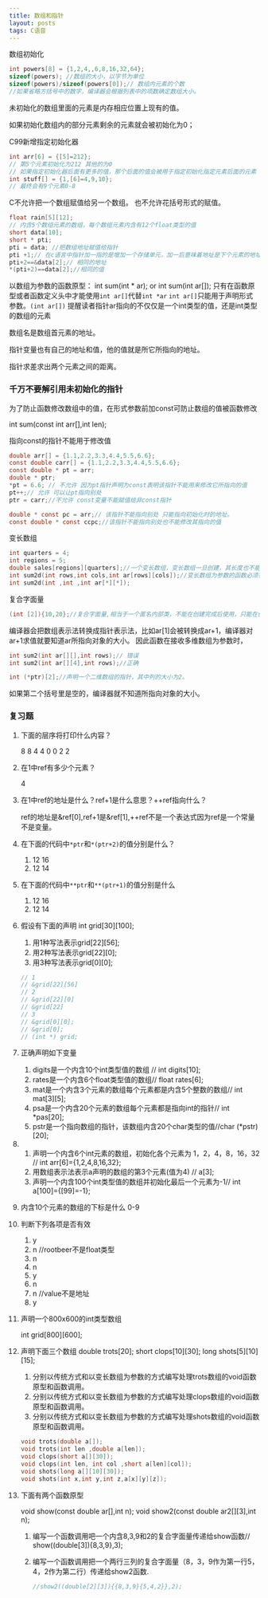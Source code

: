 ```yaml
---
title: 数组和指针
layout: posts
tags: C语音
---
```


数组初始化

```c
int powers[8] = {1,2,4,,6,8,16,32,64};
sizeof(powers); //数组的大小，以字节为单位
sizeof(powers)/sizeof(powers[0]);// 数组内元素的个数
//如果省略方括号中的数字，编译器会根据列表中的项数确定数组大小。
```

未初始化的数组里面的元素是内存相应位置上现有的值。

如果初始化数组内的部分元素剩余的元素就会被初始化为0；

C99新增指定初始化器

```C
int arr[6] = {[5]=212};
// 第5个元素初始化为212 其他的为0
// 如果指定初始化器后面有更多的值，那个后面的值会被用于指定初始化指定元素后面的元素
int stuff[] = {1,[6]=4,9,10};
// 最终会有9个元素0-8
```

C不允许把一个数组赋值给另一个数组。
也不允许花括号形式的赋值。

```c
float rain[5][12];
// 内含5个数组元素的数组，每个数组元素内含有12个float类型的值
short data[10];
short * pti;
pti = data; //把数组地址赋值给指针
pti +1;// 在c语言中指针加一指的是增加一个存储单元，加一后意味着地址是下个元素的地址不是下一个字节的地址。这就是为什么需要声明指针所指向对象类型的原因
pti+2==&data[2];// 相同的地址
*(pti+2)==data[2];//相同的值
```

以数组为参数的函数原型：
int sum(int * ar); or int sum(int ar[]);
只有在函数原型或者函数定义头中才能使用`int ar[]`代替`int *ar`
`int ar[]`只能用于声明形式参数。`(int ar[])` 提醒读者指针ar指向的不仅仅是一个int类型的值，还是int类型的数组的元素

数组名是数组首元素的地址。

指针变量也有自己的地址和值，他的值就是所它所指向的地址。

指针求差求出两个元素之间的距离。

### 千万不要解引用未初始化的指针 ###

为了防止函数修改数组中的值，在形式参数前加const可防止数组的值被函数修改

int sum(const int arr[],int len);

指向const的指针不能用于修改值

```c
double arr[] = {1.1,2.2,3.3,4.4,5.5,6.6};
const double carr[] = {1.1,2.2,3.3,4.4,5.5,6.6};
const double * pt = arr;
double * ptr;
*pt = 6.6; // 不允许 因为pt指针声明为const表明该指针不能用来修改它所指向的值
pt++;// 允许 可以让pt指向别处
ptr = carr;//不允许 const变量不能赋值给非const指针

double * const pc = arr;// 该指针不能指向别处 只能指向初始化时的地址。
const double * const ccpc;//该指针不能指向别处也不能修改其指向的值
```

变长数组

```c
int quarters = 4;
int regions = 5;
double sales[regions][quarters];//一个变长数组，变长数组一旦创建，其长度也不能改变，变长指的是初始化时的长度可以根据变量确定
int sum2d(int rows,int cols,int ar[rows][cols]);//变长数组为参数的函数必须在声明数组前声明数组大小的参数
int sum2d(int ,int ,int ar[*][*]);
```

复合字面量

```c
(int [2]){10,20};//复合字面量,相当于一个匿名内部类，不能在创建完成后使用，只能在创建的时候使用。
```

编译器会把数组表示法转换成指针表示法，比如ar[1]会被转换成ar+1，编译器对ar+1求值就要知道ar所指向对象的大小。
因此函数在接收多维数组为参数时，

```c
int sum2(int ar[][],int rows);// 错误
int sum2(int ar[][4],int rows);//正确

int (*ptr)[2];//声明一个二维数组的指针，其中列的大小为2。
```

如果第二个括号里是空的，编译器就不知道所指向对象的大小。

### 复习题 ###

1. 下面的层序将打印什么内容？

    8 8
    4 4
    0 0
    2 2

2. 在1中ref有多少个元素？

    4

3. 在1中ref的地址是什么？ref+1是什么意思？++ref指向什么？

    ref的地址是&ref[0],ref+1是&ref[1],++ref不是一个表达式因为ref是一个常量不是变量。

4. 在下面的代码中`*ptr`和`*(ptr+2)`的值分别是什么？

    1. 12 16
    2. 12 14

5. 在下面的代码中`**ptr`和`**(ptr+1)`的值分别是什么

    1. 12 16
    2. 12 14

6. 假设有下面的声明
    int grid[30][100];
    1. 用1种写法表示grid[22][56];
    2. 用2种写法表示grid[22][0];
    3. 用3种写法表示grid[0][0];

    ```c
    // 1
    // &grid[22][56]
    // 2
    // &grid[22][0]
    // &grid[22]
    // 3
    // &grid[0][0];
    // &grid[0];
    // (int *) grid;
    ```

7. 正确声明如下变量

    1. digits是一个内含10个int类型值的数组 // int digits[10];
    2. rates是一个内含6个float类型值的数组// float rates[6];
    3. mat是一个内含3个元素的数组每个元素都是内含5个整数的数组// int mat[3][5];
    4. psa是一个内含20个元素的数组每个元素都是指向int的指针// int *pas[20];
    5. pstr是一个指向数组的指针，该数组内含20个char类型的值//char (*pstr)[20];

8. 
    1. 声明一个内含6个int元素的数组，初始化各个元素为 1，2，4，8，16，32 // int arr[6]={1,2,4,8,16,32};
    2. 用数组表示法表示a声明的数组的第3个元素(值为4) // a[3];
    3. 声明一个内含100个int类型值的数组并初始化最后一个元素为-1// int a[100]={[99]=-1};

9. 内含10个元素的数组的下标是什么
    0-9

10. 判断下列各项是否有效

    1. y
    2. n //rootbeer不是float类型
    3. n
    4. n
    5. y
    6. n
    7. n //value不是地址
    8. y

11. 声明一个800x600的int类型数组

    int grid[800][600];

12. 声明下面三个数组
    double trots[20];
    short clops[10][30];
    long shots[5][10][15];
    1. 分别以传统方式和以变长数组为参数的方式编写处理trots数组的void函数原型和函数调用。
    2. 分别以传统方式和以变长数组为参数的方式编写处理clops数组的void函数原型和函数调用。
    3. 分别以传统方式和以变长数组为参数的方式编写处理shots数组的void函数原型和函数调用。

    ```c
    void trots(double a[]);
    void trots(int len ,double a[len]);
    void clops(short a[][30]);
    void clops(int len, int col ,short a[len][col]);
    void shots(long a[][10][30]);
    void shots(int x,int y,int z,a[x][y][z]);
    ```

13. 下面有两个函数原型

    void show(const double ar[],int n);
    void show2(const double ar2[][3],int n);

    1. 编写一个函数调用吧一个内含8,3,9和2的复合字面量传递给show函数// show((double[3]){8,3,9},3);
    2. 编写一个函数调用把一个两行三列的复合字面量（8，3，9作为第一行5，4，2作为第二行）传递给show2函数.

        ```c
        //show2((double[2][3]){{8,3,9}{5,4,2}},2);
        ```
